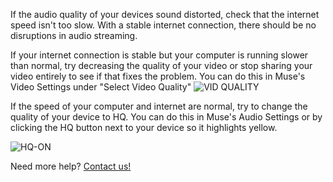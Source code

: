 If the audio quality of your devices sound distorted, check that the internet speed isn't too slow. With a stable internet connection, there should be no disruptions in audio streaming.

If your internet connection is stable but your computer is running slower than normal, try decreasing the quality of your video or stop sharing your video entirely to see if that fixes the problem. You can do this in Muse's Video Settings under "Select Video Quality"
![VID QUALITY](https://user-images.githubusercontent.com/7818811/152437373-495d80ac-16fa-433c-bf9b-3ed5ed5e46e5.png)

If the speed of your computer and internet are normal, try to change the quality of your device to HQ. You can do this in Muse's Audio Settings or by clicking the HQ button next to your device so it highlights yellow.

![HQ-ON](https://user-images.githubusercontent.com/7818811/152459727-9aa9463b-1c8b-42af-b7c6-e40cbc66b8c7.gif)

Need more help? [Contact us!](https://www.musesessions.co/contact)
